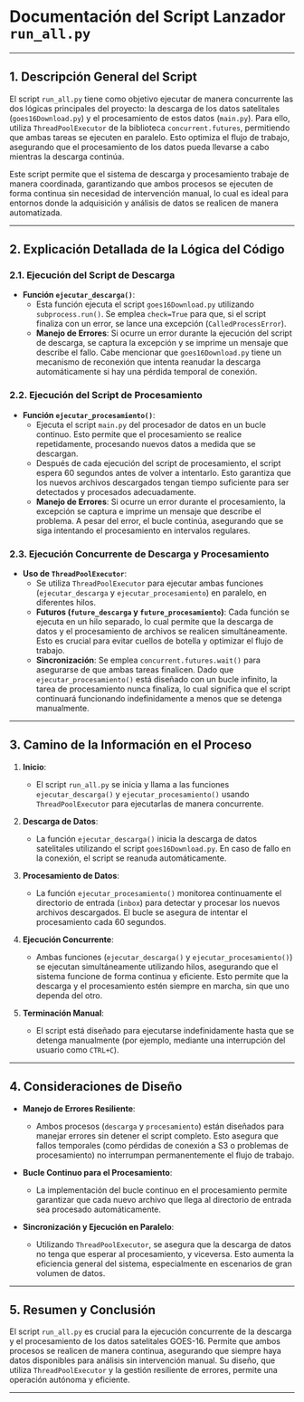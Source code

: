 # **Documentación del Script Lanzador `run_all.py`**

---

## **1. Descripción General del Script**

El script `run_all.py` tiene como objetivo ejecutar de manera concurrente las dos lógicas principales del proyecto: la descarga de los datos satelitales (`goes16Download.py`) y el procesamiento de estos datos (`main.py`). Para ello, utiliza `ThreadPoolExecutor` de la biblioteca `concurrent.futures`, permitiendo que ambas tareas se ejecuten en paralelo. Esto optimiza el flujo de trabajo, asegurando que el procesamiento de los datos pueda llevarse a cabo mientras la descarga continúa.

Este script permite que el sistema de descarga y procesamiento trabaje de manera coordinada, garantizando que ambos procesos se ejecuten de forma continua sin necesidad de intervención manual, lo cual es ideal para entornos donde la adquisición y análisis de datos se realicen de manera automatizada.

---

## **2. Explicación Detallada de la Lógica del Código**

### **2.1. Ejecución del Script de Descarga**
- **Función `ejecutar_descarga()`**:
  - Esta función ejecuta el script `goes16Download.py` utilizando `subprocess.run()`. Se emplea `check=True` para que, si el script finaliza con un error, se lance una excepción (`CalledProcessError`).
  - **Manejo de Errores**: Si ocurre un error durante la ejecución del script de descarga, se captura la excepción y se imprime un mensaje que describe el fallo. Cabe mencionar que `goes16Download.py` tiene un mecanismo de reconexión que intenta reanudar la descarga automáticamente si hay una pérdida temporal de conexión.

### **2.2. Ejecución del Script de Procesamiento**
- **Función `ejecutar_procesamiento()`**:
  - Ejecuta el script `main.py` del procesador de datos en un bucle continuo. Esto permite que el procesamiento se realice repetidamente, procesando nuevos datos a medida que se descargan.
  - Después de cada ejecución del script de procesamiento, el script espera 60 segundos antes de volver a intentarlo. Esto garantiza que los nuevos archivos descargados tengan tiempo suficiente para ser detectados y procesados adecuadamente.
  - **Manejo de Errores**: Si ocurre un error durante el procesamiento, la excepción se captura e imprime un mensaje que describe el problema. A pesar del error, el bucle continúa, asegurando que se siga intentando el procesamiento en intervalos regulares.

### **2.3. Ejecución Concurrente de Descarga y Procesamiento**
- **Uso de `ThreadPoolExecutor`**:
  - Se utiliza `ThreadPoolExecutor` para ejecutar ambas funciones (`ejecutar_descarga` y `ejecutar_procesamiento`) en paralelo, en diferentes hilos.
  - **Futuros (`future_descarga` y `future_procesamiento`)**: Cada función se ejecuta en un hilo separado, lo cual permite que la descarga de datos y el procesamiento de archivos se realicen simultáneamente. Esto es crucial para evitar cuellos de botella y optimizar el flujo de trabajo.
  - **Sincronización**: Se emplea `concurrent.futures.wait()` para asegurarse de que ambas tareas finalicen. Dado que `ejecutar_procesamiento()` está diseñado con un bucle infinito, la tarea de procesamiento nunca finaliza, lo cual significa que el script continuará funcionando indefinidamente a menos que se detenga manualmente.

---

## **3. Camino de la Información en el Proceso**

1. **Inicio**:
   - El script `run_all.py` se inicia y llama a las funciones `ejecutar_descarga()` y `ejecutar_procesamiento()` usando `ThreadPoolExecutor` para ejecutarlas de manera concurrente.

2. **Descarga de Datos**:
   - La función `ejecutar_descarga()` inicia la descarga de datos satelitales utilizando el script `goes16Download.py`. En caso de fallo en la conexión, el script se reanuda automáticamente.

3. **Procesamiento de Datos**:
   - La función `ejecutar_procesamiento()` monitorea continuamente el directorio de entrada (`inbox`) para detectar y procesar los nuevos archivos descargados. El bucle se asegura de intentar el procesamiento cada 60 segundos.

4. **Ejecución Concurrente**:
   - Ambas funciones (`ejecutar_descarga()` y `ejecutar_procesamiento()`) se ejecutan simultáneamente utilizando hilos, asegurando que el sistema funcione de forma continua y eficiente. Esto permite que la descarga y el procesamiento estén siempre en marcha, sin que uno dependa del otro.

5. **Terminación Manual**:
   - El script está diseñado para ejecutarse indefinidamente hasta que se detenga manualmente (por ejemplo, mediante una interrupción del usuario como `CTRL+C`).

---

## **4. Consideraciones de Diseño**

- **Manejo de Errores Resiliente**:
  - Ambos procesos (`descarga` y `procesamiento`) están diseñados para manejar errores sin detener el script completo. Esto asegura que fallos temporales (como pérdidas de conexión a S3 o problemas de procesamiento) no interrumpan permanentemente el flujo de trabajo.
  
- **Bucle Continuo para el Procesamiento**:
  - La implementación del bucle continuo en el procesamiento permite garantizar que cada nuevo archivo que llega al directorio de entrada sea procesado automáticamente.

- **Sincronización y Ejecución en Paralelo**:
  - Utilizando `ThreadPoolExecutor`, se asegura que la descarga de datos no tenga que esperar al procesamiento, y viceversa. Esto aumenta la eficiencia general del sistema, especialmente en escenarios de gran volumen de datos.

---

## **5. Resumen y Conclusión**

El script `run_all.py` es crucial para la ejecución concurrente de la descarga y el procesamiento de los datos satelitales GOES-16. Permite que ambos procesos se realicen de manera continua, asegurando que siempre haya datos disponibles para análisis sin intervención manual. Su diseño, que utiliza `ThreadPoolExecutor` y la gestión resiliente de errores, permite una operación autónoma y eficiente.

---


